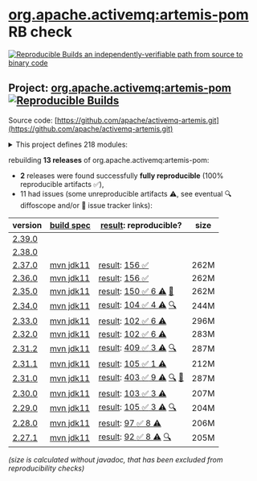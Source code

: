 [org.apache.activemq:artemis-pom](https://central.sonatype.com/artifact/org.apache.activemq/artemis-pom/versions) RB check
=======

[![Reproducible Builds](https://reproducible-builds.org/images/logos/rb.svg) an independently-verifiable path from source to binary code](https://reproducible-builds.org/)

## Project: [org.apache.activemq:artemis-pom](https://central.sonatype.com/artifact/org.apache.activemq/artemis-pom/versions) [![Reproducible Builds](https://img.shields.io/endpoint?url=https://raw.githubusercontent.com/jvm-repo-rebuild/reproducible-central/master/content/org/apache/activemq/artemis/badge.json)](https://github.com/jvm-repo-rebuild/reproducible-central/blob/master/content/org/apache/activemq/artemis/README.md)

Source code: [https://github.com/apache/activemq-artemis.git](https://github.com/apache/activemq-artemis.git)

<details><summary>This project defines 218 modules:</summary>

* [org.apache.activemq.examples.amqp:amqp](https://central.sonatype.com/artifact/org.apache.activemq.examples.amqp/amqp/overview)
* [org.apache.activemq.examples.amqp:proton-clustered-cpp](https://central.sonatype.com/artifact/org.apache.activemq.examples.amqp/proton-clustered-cpp/overview)
* [org.apache.activemq.examples.amqp:proton-ruby](https://central.sonatype.com/artifact/org.apache.activemq.examples.amqp/proton-ruby/overview)
* [org.apache.activemq.examples.amqp:protoncpp](https://central.sonatype.com/artifact/org.apache.activemq.examples.amqp/protoncpp/overview)
* [org.apache.activemq.examples.amqp:queue](https://central.sonatype.com/artifact/org.apache.activemq.examples.amqp/queue/overview)
* [org.apache.activemq.examples.amqp:sasl-scram](https://central.sonatype.com/artifact/org.apache.activemq.examples.amqp/sasl-scram/overview)
* [org.apache.activemq.examples.broker-connection:amqp-federation](https://central.sonatype.com/artifact/org.apache.activemq.examples.broker-connection/amqp-federation/overview)
* [org.apache.activemq.examples.broker-connection:amqp-receiving-messages](https://central.sonatype.com/artifact/org.apache.activemq.examples.broker-connection/amqp-receiving-messages/overview)
* [org.apache.activemq.examples.broker-connection:amqp-sending-messages](https://central.sonatype.com/artifact/org.apache.activemq.examples.broker-connection/amqp-sending-messages/overview)
* [org.apache.activemq.examples.broker-connection:amqp-sending-messages-multicast](https://central.sonatype.com/artifact/org.apache.activemq.examples.broker-connection/amqp-sending-messages-multicast/overview)
* [org.apache.activemq.examples.broker-connection:amqp-ssl-enabled](https://central.sonatype.com/artifact/org.apache.activemq.examples.broker-connection/amqp-ssl-enabled/overview)
* [org.apache.activemq.examples.broker-connection:broker-connections](https://central.sonatype.com/artifact/org.apache.activemq.examples.broker-connection/broker-connections/overview)
* [org.apache.activemq.examples.broker-connection:disaster-recovery](https://central.sonatype.com/artifact/org.apache.activemq.examples.broker-connection/disaster-recovery/overview)
* [org.apache.activemq.examples.broker.camel:camel](https://central.sonatype.com/artifact/org.apache.activemq.examples.broker.camel/camel/overview)
* [org.apache.activemq.examples.broker.camel:camel-broker](https://central.sonatype.com/artifact/org.apache.activemq.examples.broker.camel/camel-broker/overview)
* [org.apache.activemq.examples.broker.camel:camel-war](https://central.sonatype.com/artifact/org.apache.activemq.examples.broker.camel/camel-war/overview)
* [org.apache.activemq.examples.broker:auto-closeable](https://central.sonatype.com/artifact/org.apache.activemq.examples.broker/auto-closeable/overview)
* [org.apache.activemq.examples.broker:broker-msg-auth-plugin](https://central.sonatype.com/artifact/org.apache.activemq.examples.broker/broker-msg-auth-plugin/overview)
* [org.apache.activemq.examples.broker:broker-plugin](https://central.sonatype.com/artifact/org.apache.activemq.examples.broker/broker-plugin/overview)
* [org.apache.activemq.examples.broker:browser](https://central.sonatype.com/artifact/org.apache.activemq.examples.broker/browser/overview)
* [org.apache.activemq.examples.broker:cdi](https://central.sonatype.com/artifact/org.apache.activemq.examples.broker/cdi/overview)
* [org.apache.activemq.examples.broker:client-kickoff](https://central.sonatype.com/artifact/org.apache.activemq.examples.broker/client-kickoff/overview)
* [org.apache.activemq.examples.broker:completion-listener](https://central.sonatype.com/artifact/org.apache.activemq.examples.broker/completion-listener/overview)
* [org.apache.activemq.examples.broker:consumer-rate-limit](https://central.sonatype.com/artifact/org.apache.activemq.examples.broker/consumer-rate-limit/overview)
* [org.apache.activemq.examples.broker:context](https://central.sonatype.com/artifact/org.apache.activemq.examples.broker/context/overview)
* [org.apache.activemq.examples.broker:core-bridge](https://central.sonatype.com/artifact/org.apache.activemq.examples.broker/core-bridge/overview)
* [org.apache.activemq.examples.broker:database](https://central.sonatype.com/artifact/org.apache.activemq.examples.broker/database/overview)
* [org.apache.activemq.examples.broker:dead-letter](https://central.sonatype.com/artifact/org.apache.activemq.examples.broker/dead-letter/overview)
* [org.apache.activemq.examples.broker:delayed-redelivery](https://central.sonatype.com/artifact/org.apache.activemq.examples.broker/delayed-redelivery/overview)
* [org.apache.activemq.examples.broker:divert](https://central.sonatype.com/artifact/org.apache.activemq.examples.broker/divert/overview)
* [org.apache.activemq.examples.broker:durable-subscription](https://central.sonatype.com/artifact/org.apache.activemq.examples.broker/durable-subscription/overview)
* [org.apache.activemq.examples.broker:embedded](https://central.sonatype.com/artifact/org.apache.activemq.examples.broker/embedded/overview)
* [org.apache.activemq.examples.broker:embedded-simple](https://central.sonatype.com/artifact/org.apache.activemq.examples.broker/embedded-simple/overview)
* [org.apache.activemq.examples.broker:exclusive-queue](https://central.sonatype.com/artifact/org.apache.activemq.examples.broker/exclusive-queue/overview)
* [org.apache.activemq.examples.broker:expiry](https://central.sonatype.com/artifact/org.apache.activemq.examples.broker/expiry/overview)
* [org.apache.activemq.examples.broker:http-transport](https://central.sonatype.com/artifact/org.apache.activemq.examples.broker/http-transport/overview)
* [org.apache.activemq.examples.broker:instantiate-connection-factory](https://central.sonatype.com/artifact/org.apache.activemq.examples.broker/instantiate-connection-factory/overview)
* [org.apache.activemq.examples.broker:interceptor](https://central.sonatype.com/artifact/org.apache.activemq.examples.broker/interceptor/overview)
* [org.apache.activemq.examples.broker:interceptor-amqp](https://central.sonatype.com/artifact/org.apache.activemq.examples.broker/interceptor-amqp/overview)
* [org.apache.activemq.examples.broker:interceptor-client](https://central.sonatype.com/artifact/org.apache.activemq.examples.broker/interceptor-client/overview)
* [org.apache.activemq.examples.broker:interceptor-mqtt](https://central.sonatype.com/artifact/org.apache.activemq.examples.broker/interceptor-mqtt/overview)
* [org.apache.activemq.examples.broker:jms-bridge](https://central.sonatype.com/artifact/org.apache.activemq.examples.broker/jms-bridge/overview)
* [org.apache.activemq.examples.broker:jms-examples](https://central.sonatype.com/artifact/org.apache.activemq.examples.broker/jms-examples/overview)
* [org.apache.activemq.examples.broker:jmx](https://central.sonatype.com/artifact/org.apache.activemq.examples.broker/jmx/overview)
* [org.apache.activemq.examples.broker:jmx-ssl](https://central.sonatype.com/artifact/org.apache.activemq.examples.broker/jmx-ssl/overview)
* [org.apache.activemq.examples.broker:large-message](https://central.sonatype.com/artifact/org.apache.activemq.examples.broker/large-message/overview)
* [org.apache.activemq.examples.broker:last-value-queue](https://central.sonatype.com/artifact/org.apache.activemq.examples.broker/last-value-queue/overview)
* [org.apache.activemq.examples.broker:management](https://central.sonatype.com/artifact/org.apache.activemq.examples.broker/management/overview)
* [org.apache.activemq.examples.broker:management-notifications](https://central.sonatype.com/artifact/org.apache.activemq.examples.broker/management-notifications/overview)
* [org.apache.activemq.examples.broker:message-counters](https://central.sonatype.com/artifact/org.apache.activemq.examples.broker/message-counters/overview)
* [org.apache.activemq.examples.broker:message-group](https://central.sonatype.com/artifact/org.apache.activemq.examples.broker/message-group/overview)
* [org.apache.activemq.examples.broker:message-group2](https://central.sonatype.com/artifact/org.apache.activemq.examples.broker/message-group2/overview)
* [org.apache.activemq.examples.broker:message-priority](https://central.sonatype.com/artifact/org.apache.activemq.examples.broker/message-priority/overview)
* [org.apache.activemq.examples.broker:netty-openssl](https://central.sonatype.com/artifact/org.apache.activemq.examples.broker/netty-openssl/overview)
* [org.apache.activemq.examples.broker:no-consumer-buffering](https://central.sonatype.com/artifact/org.apache.activemq.examples.broker/no-consumer-buffering/overview)
* [org.apache.activemq.examples.broker:opentelemetry](https://central.sonatype.com/artifact/org.apache.activemq.examples.broker/opentelemetry/overview)
* [org.apache.activemq.examples.broker:paging](https://central.sonatype.com/artifact/org.apache.activemq.examples.broker/paging/overview)
* [org.apache.activemq.examples.broker:pre-acknowledge](https://central.sonatype.com/artifact/org.apache.activemq.examples.broker/pre-acknowledge/overview)
* [org.apache.activemq.examples.broker:producer-rate-limit](https://central.sonatype.com/artifact/org.apache.activemq.examples.broker/producer-rate-limit/overview)
* [org.apache.activemq.examples.broker:queue](https://central.sonatype.com/artifact/org.apache.activemq.examples.broker/queue/overview)
* [org.apache.activemq.examples.broker:queue-jakarta](https://central.sonatype.com/artifact/org.apache.activemq.examples.broker/queue-jakarta/overview)
* [org.apache.activemq.examples.broker:queue-requestor](https://central.sonatype.com/artifact/org.apache.activemq.examples.broker/queue-requestor/overview)
* [org.apache.activemq.examples.broker:queue-selector](https://central.sonatype.com/artifact/org.apache.activemq.examples.broker/queue-selector/overview)
* [org.apache.activemq.examples.broker:reattach-node](https://central.sonatype.com/artifact/org.apache.activemq.examples.broker/reattach-node/overview)
* [org.apache.activemq.examples.broker:request-reply](https://central.sonatype.com/artifact/org.apache.activemq.examples.broker/request-reply/overview)
* [org.apache.activemq.examples.broker:scheduled-message](https://central.sonatype.com/artifact/org.apache.activemq.examples.broker/scheduled-message/overview)
* [org.apache.activemq.examples.broker:security](https://central.sonatype.com/artifact/org.apache.activemq.examples.broker/security/overview)
* [org.apache.activemq.examples.broker:security-keycloak](https://central.sonatype.com/artifact/org.apache.activemq.examples.broker/security-keycloak/overview)
* [org.apache.activemq.examples.broker:security-ldap](https://central.sonatype.com/artifact/org.apache.activemq.examples.broker/security-ldap/overview)
* [org.apache.activemq.examples.broker:security-manager](https://central.sonatype.com/artifact/org.apache.activemq.examples.broker/security-manager/overview)
* [org.apache.activemq.examples.broker:send-acknowledgements](https://central.sonatype.com/artifact/org.apache.activemq.examples.broker/send-acknowledgements/overview)
* [org.apache.activemq.examples.broker:shared-consumer](https://central.sonatype.com/artifact/org.apache.activemq.examples.broker/shared-consumer/overview)
* [org.apache.activemq.examples.broker:slow-consumer](https://central.sonatype.com/artifact/org.apache.activemq.examples.broker/slow-consumer/overview)
* [org.apache.activemq.examples.broker:spring-boot-integration](https://central.sonatype.com/artifact/org.apache.activemq.examples.broker/spring-boot-integration/overview)
* [org.apache.activemq.examples.broker:spring-integration](https://central.sonatype.com/artifact/org.apache.activemq.examples.broker/spring-integration/overview)
* [org.apache.activemq.examples.broker:ssl-enabled](https://central.sonatype.com/artifact/org.apache.activemq.examples.broker/ssl-enabled/overview)
* [org.apache.activemq.examples.broker:ssl-enabled-crl-mqtt](https://central.sonatype.com/artifact/org.apache.activemq.examples.broker/ssl-enabled-crl-mqtt/overview)
* [org.apache.activemq.examples.broker:ssl-enabled-dual-authentication](https://central.sonatype.com/artifact/org.apache.activemq.examples.broker/ssl-enabled-dual-authentication/overview)
* [org.apache.activemq.examples.broker:static-selector](https://central.sonatype.com/artifact/org.apache.activemq.examples.broker/static-selector/overview)
* [org.apache.activemq.examples.broker:temp-queue](https://central.sonatype.com/artifact/org.apache.activemq.examples.broker/temp-queue/overview)
* [org.apache.activemq.examples.broker:topic](https://central.sonatype.com/artifact/org.apache.activemq.examples.broker/topic/overview)
* [org.apache.activemq.examples.broker:topic-hierarchies](https://central.sonatype.com/artifact/org.apache.activemq.examples.broker/topic-hierarchies/overview)
* [org.apache.activemq.examples.broker:topic-selector1](https://central.sonatype.com/artifact/org.apache.activemq.examples.broker/topic-selector1/overview)
* [org.apache.activemq.examples.broker:topic-selector2](https://central.sonatype.com/artifact/org.apache.activemq.examples.broker/topic-selector2/overview)
* [org.apache.activemq.examples.broker:transactional](https://central.sonatype.com/artifact/org.apache.activemq.examples.broker/transactional/overview)
* [org.apache.activemq.examples.broker:xa-heuristic](https://central.sonatype.com/artifact/org.apache.activemq.examples.broker/xa-heuristic/overview)
* [org.apache.activemq.examples.broker:xa-receive](https://central.sonatype.com/artifact/org.apache.activemq.examples.broker/xa-receive/overview)
* [org.apache.activemq.examples.broker:xa-send](https://central.sonatype.com/artifact/org.apache.activemq.examples.broker/xa-send/overview)
* [org.apache.activemq.examples.clustered:broker-clustered](https://central.sonatype.com/artifact/org.apache.activemq.examples.clustered/broker-clustered/overview)
* [org.apache.activemq.examples.clustered:broker-features](https://central.sonatype.com/artifact/org.apache.activemq.examples.clustered/broker-features/overview)
* [org.apache.activemq.examples.clustered:client-side-load-balancing](https://central.sonatype.com/artifact/org.apache.activemq.examples.clustered/client-side-load-balancing/overview)
* [org.apache.activemq.examples.clustered:clustered-durable-subscription](https://central.sonatype.com/artifact/org.apache.activemq.examples.clustered/clustered-durable-subscription/overview)
* [org.apache.activemq.examples.clustered:clustered-grouping](https://central.sonatype.com/artifact/org.apache.activemq.examples.clustered/clustered-grouping/overview)
* [org.apache.activemq.examples.clustered:clustered-jgroups](https://central.sonatype.com/artifact/org.apache.activemq.examples.clustered/clustered-jgroups/overview)
* [org.apache.activemq.examples.clustered:clustered-queue](https://central.sonatype.com/artifact/org.apache.activemq.examples.clustered/clustered-queue/overview)
* [org.apache.activemq.examples.clustered:clustered-static-discovery](https://central.sonatype.com/artifact/org.apache.activemq.examples.clustered/clustered-static-discovery/overview)
* [org.apache.activemq.examples.clustered:clustered-static-discovery-uri](https://central.sonatype.com/artifact/org.apache.activemq.examples.clustered/clustered-static-discovery-uri/overview)
* [org.apache.activemq.examples.clustered:clustered-static-oneway](https://central.sonatype.com/artifact/org.apache.activemq.examples.clustered/clustered-static-oneway/overview)
* [org.apache.activemq.examples.clustered:clustered-topic](https://central.sonatype.com/artifact/org.apache.activemq.examples.clustered/clustered-topic/overview)
* [org.apache.activemq.examples.clustered:clustered-topic-uri](https://central.sonatype.com/artifact/org.apache.activemq.examples.clustered/clustered-topic-uri/overview)
* [org.apache.activemq.examples.clustered:queue-message-redistribution](https://central.sonatype.com/artifact/org.apache.activemq.examples.clustered/queue-message-redistribution/overview)
* [org.apache.activemq.examples.clustered:shared-storage-static-cluster](https://central.sonatype.com/artifact/org.apache.activemq.examples.clustered/shared-storage-static-cluster/overview)
* [org.apache.activemq.examples.clustered:symmetric-cluster](https://central.sonatype.com/artifact/org.apache.activemq.examples.clustered/symmetric-cluster/overview)
* [org.apache.activemq.examples.failover:application-layer-failover](https://central.sonatype.com/artifact/org.apache.activemq.examples.failover/application-layer-failover/overview)
* [org.apache.activemq.examples.failover:broker-failover](https://central.sonatype.com/artifact/org.apache.activemq.examples.failover/broker-failover/overview)
* [org.apache.activemq.examples.failover:client-side-failoverlistener](https://central.sonatype.com/artifact/org.apache.activemq.examples.failover/client-side-failoverlistener/overview)
* [org.apache.activemq.examples.failover:colocated-failover](https://central.sonatype.com/artifact/org.apache.activemq.examples.failover/colocated-failover/overview)
* [org.apache.activemq.examples.failover:colocated-failover-scale-down](https://central.sonatype.com/artifact/org.apache.activemq.examples.failover/colocated-failover-scale-down/overview)
* [org.apache.activemq.examples.failover:ha-policy-autobackup](https://central.sonatype.com/artifact/org.apache.activemq.examples.failover/ha-policy-autobackup/overview)
* [org.apache.activemq.examples.failover:multiple-failover](https://central.sonatype.com/artifact/org.apache.activemq.examples.failover/multiple-failover/overview)
* [org.apache.activemq.examples.failover:multiple-failover-failback](https://central.sonatype.com/artifact/org.apache.activemq.examples.failover/multiple-failover-failback/overview)
* [org.apache.activemq.examples.failover:non-transaction-failover](https://central.sonatype.com/artifact/org.apache.activemq.examples.failover/non-transaction-failover/overview)
* [org.apache.activemq.examples.failover:replicated-failback](https://central.sonatype.com/artifact/org.apache.activemq.examples.failover/replicated-failback/overview)
* [org.apache.activemq.examples.failover:replicated-failback-static](https://central.sonatype.com/artifact/org.apache.activemq.examples.failover/replicated-failback-static/overview)
* [org.apache.activemq.examples.failover:replicated-multiple-failover](https://central.sonatype.com/artifact/org.apache.activemq.examples.failover/replicated-multiple-failover/overview)
* [org.apache.activemq.examples.failover:replicated-transaction-failover](https://central.sonatype.com/artifact/org.apache.activemq.examples.failover/replicated-transaction-failover/overview)
* [org.apache.activemq.examples.failover:scale-down](https://central.sonatype.com/artifact/org.apache.activemq.examples.failover/scale-down/overview)
* [org.apache.activemq.examples.failover:stop-server-failover](https://central.sonatype.com/artifact/org.apache.activemq.examples.failover/stop-server-failover/overview)
* [org.apache.activemq.examples.failover:transaction-failover](https://central.sonatype.com/artifact/org.apache.activemq.examples.failover/transaction-failover/overview)
* [org.apache.activemq.examples.failover:zookeeper-single-pair-failback](https://central.sonatype.com/artifact/org.apache.activemq.examples.failover/zookeeper-single-pair-failback/overview)
* [org.apache.activemq.examples.federation:broker-federation](https://central.sonatype.com/artifact/org.apache.activemq.examples.federation/broker-federation/overview)
* [org.apache.activemq.examples.federation:federated-address](https://central.sonatype.com/artifact/org.apache.activemq.examples.federation/federated-address/overview)
* [org.apache.activemq.examples.federation:federated-address-divert](https://central.sonatype.com/artifact/org.apache.activemq.examples.federation/federated-address-divert/overview)
* [org.apache.activemq.examples.federation:federated-address-downstream](https://central.sonatype.com/artifact/org.apache.activemq.examples.federation/federated-address-downstream/overview)
* [org.apache.activemq.examples.federation:federated-address-downstream-upstream](https://central.sonatype.com/artifact/org.apache.activemq.examples.federation/federated-address-downstream-upstream/overview)
* [org.apache.activemq.examples.federation:federated-queue](https://central.sonatype.com/artifact/org.apache.activemq.examples.federation/federated-queue/overview)
* [org.apache.activemq.examples.federation:federated-queue-downstream](https://central.sonatype.com/artifact/org.apache.activemq.examples.federation/federated-queue-downstream/overview)
* [org.apache.activemq.examples.federation:federated-queue-downstream-upstream](https://central.sonatype.com/artifact/org.apache.activemq.examples.federation/federated-queue-downstream-upstream/overview)
* [org.apache.activemq.examples.modules:artemis-jakarta-rar](https://central.sonatype.com/artifact/org.apache.activemq.examples.modules/artemis-jakarta-rar/overview)
* [org.apache.activemq.examples.modules:artemis-jms-bridge](https://central.sonatype.com/artifact/org.apache.activemq.examples.modules/artemis-jms-bridge/overview)
* [org.apache.activemq.examples.modules:artemis-rar](https://central.sonatype.com/artifact/org.apache.activemq.examples.modules/artemis-rar/overview)
* [org.apache.activemq.examples.modules:artemis-tomcat-jndi-resources-sample](https://central.sonatype.com/artifact/org.apache.activemq.examples.modules/artemis-tomcat-jndi-resources-sample/overview)
* [org.apache.activemq.examples.modules:broker-modules](https://central.sonatype.com/artifact/org.apache.activemq.examples.modules/broker-modules/overview)
* [org.apache.activemq.examples.modules:inter-broker-bridge-pom](https://central.sonatype.com/artifact/org.apache.activemq.examples.modules/inter-broker-bridge-pom/overview)
* [org.apache.activemq.examples.mqtt:clustered-queue-mqtt](https://central.sonatype.com/artifact/org.apache.activemq.examples.mqtt/clustered-queue-mqtt/overview)
* [org.apache.activemq.examples.mqtt:mqtt-examples](https://central.sonatype.com/artifact/org.apache.activemq.examples.mqtt/mqtt-examples/overview)
* [org.apache.activemq.examples.mqtt:publish-subscribe](https://central.sonatype.com/artifact/org.apache.activemq.examples.mqtt/publish-subscribe/overview)
* [org.apache.activemq.examples.openwire:chat-example](https://central.sonatype.com/artifact/org.apache.activemq.examples.openwire/chat-example/overview)
* [org.apache.activemq.examples.openwire:message-listener](https://central.sonatype.com/artifact/org.apache.activemq.examples.openwire/message-listener/overview)
* [org.apache.activemq.examples.openwire:message-recovery](https://central.sonatype.com/artifact/org.apache.activemq.examples.openwire/message-recovery/overview)
* [org.apache.activemq.examples.openwire:openwire-examples](https://central.sonatype.com/artifact/org.apache.activemq.examples.openwire/openwire-examples/overview)
* [org.apache.activemq.examples.openwire:queue-openwire](https://central.sonatype.com/artifact/org.apache.activemq.examples.openwire/queue-openwire/overview)
* [org.apache.activemq.examples.openwire:virtual-topic-mapping](https://central.sonatype.com/artifact/org.apache.activemq.examples.openwire/virtual-topic-mapping/overview)
* [org.apache.activemq.examples.protocols:protocols](https://central.sonatype.com/artifact/org.apache.activemq.examples.protocols/protocols/overview)
* [org.apache.activemq.examples.soak:artemis-jms-soak-example](https://central.sonatype.com/artifact/org.apache.activemq.examples.soak/artemis-jms-soak-example/overview)
* [org.apache.activemq.examples.soak:openwire-perf](https://central.sonatype.com/artifact/org.apache.activemq.examples.soak/openwire-perf/overview)
* [org.apache.activemq.examples.soak:perf-root](https://central.sonatype.com/artifact/org.apache.activemq.examples.soak/perf-root/overview)
* [org.apache.activemq.examples.stomp:stomp](https://central.sonatype.com/artifact/org.apache.activemq.examples.stomp/stomp/overview)
* [org.apache.activemq.examples.stomp:stomp-dual-authentication](https://central.sonatype.com/artifact/org.apache.activemq.examples.stomp/stomp-dual-authentication/overview)
* [org.apache.activemq.examples.stomp:stomp-embedded-interceptor](https://central.sonatype.com/artifact/org.apache.activemq.examples.stomp/stomp-embedded-interceptor/overview)
* [org.apache.activemq.examples.stomp:stomp-examples](https://central.sonatype.com/artifact/org.apache.activemq.examples.stomp/stomp-examples/overview)
* [org.apache.activemq.examples.stomp:stomp-jms](https://central.sonatype.com/artifact/org.apache.activemq.examples.stomp/stomp-jms/overview)
* [org.apache.activemq.examples.stomp:stomp-websockets](https://central.sonatype.com/artifact/org.apache.activemq.examples.stomp/stomp-websockets/overview)
* [org.apache.activemq.examples.stomp:stomp1.1](https://central.sonatype.com/artifact/org.apache.activemq.examples.stomp/stomp1.1/overview)
* [org.apache.activemq.examples.stomp:stomp1.2](https://central.sonatype.com/artifact/org.apache.activemq.examples.stomp/stomp1.2/overview)
* [org.apache.activemq.examples:artemis-examples](https://central.sonatype.com/artifact/org.apache.activemq.examples/artemis-examples/overview)
* [org.apache.activemq.examples:connection-router](https://central.sonatype.com/artifact/org.apache.activemq.examples/connection-router/overview)
* [org.apache.activemq.examples:evenly-redirect](https://central.sonatype.com/artifact/org.apache.activemq.examples/evenly-redirect/overview)
* [org.apache.activemq.examples:symmetric-redirect](https://central.sonatype.com/artifact/org.apache.activemq.examples/symmetric-redirect/overview)
* [org.apache.activemq.examples:symmetric-simple](https://central.sonatype.com/artifact/org.apache.activemq.examples/symmetric-simple/overview)
* [org.apache.activemq:activemq-branding](https://central.sonatype.com/artifact/org.apache.activemq/activemq-branding/overview)
* [org.apache.activemq:apache-artemis](https://central.sonatype.com/artifact/org.apache.activemq/apache-artemis/overview)
* [org.apache.activemq:artemis-amqp-protocol](https://central.sonatype.com/artifact/org.apache.activemq/artemis-amqp-protocol/overview)
* [org.apache.activemq:artemis-bom](https://central.sonatype.com/artifact/org.apache.activemq/artemis-bom/overview)
* [org.apache.activemq:artemis-boot](https://central.sonatype.com/artifact/org.apache.activemq/artemis-boot/overview)
* [org.apache.activemq:artemis-cdi-client](https://central.sonatype.com/artifact/org.apache.activemq/artemis-cdi-client/overview)
* [org.apache.activemq:artemis-cli](https://central.sonatype.com/artifact/org.apache.activemq/artemis-cli/overview)
* [org.apache.activemq:artemis-commons](https://central.sonatype.com/artifact/org.apache.activemq/artemis-commons/overview)
* [org.apache.activemq:artemis-console](https://central.sonatype.com/artifact/org.apache.activemq/artemis-console/overview)
* [org.apache.activemq:artemis-core-client](https://central.sonatype.com/artifact/org.apache.activemq/artemis-core-client/overview)
* [org.apache.activemq:artemis-core-client-all](https://central.sonatype.com/artifact/org.apache.activemq/artemis-core-client-all/overview)
* [org.apache.activemq:artemis-core-client-osgi](https://central.sonatype.com/artifact/org.apache.activemq/artemis-core-client-osgi/overview)
* [org.apache.activemq:artemis-dto](https://central.sonatype.com/artifact/org.apache.activemq/artemis-dto/overview)
* [org.apache.activemq:artemis-features](https://central.sonatype.com/artifact/org.apache.activemq/artemis-features/overview)
* [org.apache.activemq:artemis-hawtio-pom](https://central.sonatype.com/artifact/org.apache.activemq/artemis-hawtio-pom/overview)
* [org.apache.activemq:artemis-hornetq-protocol](https://central.sonatype.com/artifact/org.apache.activemq/artemis-hornetq-protocol/overview)
* [org.apache.activemq:artemis-hqclient-protocol](https://central.sonatype.com/artifact/org.apache.activemq/artemis-hqclient-protocol/overview)
* [org.apache.activemq:artemis-image](https://central.sonatype.com/artifact/org.apache.activemq/artemis-image/overview)
* [org.apache.activemq:artemis-image-examples](https://central.sonatype.com/artifact/org.apache.activemq/artemis-image-examples/overview)
* [org.apache.activemq:artemis-jakarta-client](https://central.sonatype.com/artifact/org.apache.activemq/artemis-jakarta-client/overview)
* [org.apache.activemq:artemis-jakarta-client-all](https://central.sonatype.com/artifact/org.apache.activemq/artemis-jakarta-client-all/overview)
* [org.apache.activemq:artemis-jakarta-openwire-protocol](https://central.sonatype.com/artifact/org.apache.activemq/artemis-jakarta-openwire-protocol/overview)
* [org.apache.activemq:artemis-jakarta-ra](https://central.sonatype.com/artifact/org.apache.activemq/artemis-jakarta-ra/overview)
* [org.apache.activemq:artemis-jakarta-server](https://central.sonatype.com/artifact/org.apache.activemq/artemis-jakarta-server/overview)
* [org.apache.activemq:artemis-jakarta-service-extensions](https://central.sonatype.com/artifact/org.apache.activemq/artemis-jakarta-service-extensions/overview)
* [org.apache.activemq:artemis-jdbc-store](https://central.sonatype.com/artifact/org.apache.activemq/artemis-jdbc-store/overview)
* [org.apache.activemq:artemis-jms-client](https://central.sonatype.com/artifact/org.apache.activemq/artemis-jms-client/overview)
* [org.apache.activemq:artemis-jms-client-all](https://central.sonatype.com/artifact/org.apache.activemq/artemis-jms-client-all/overview)
* [org.apache.activemq:artemis-jms-client-osgi](https://central.sonatype.com/artifact/org.apache.activemq/artemis-jms-client-osgi/overview)
* [org.apache.activemq:artemis-jms-server](https://central.sonatype.com/artifact/org.apache.activemq/artemis-jms-server/overview)
* [org.apache.activemq:artemis-journal](https://central.sonatype.com/artifact/org.apache.activemq/artemis-journal/overview)
* [org.apache.activemq:artemis-junit](https://central.sonatype.com/artifact/org.apache.activemq/artemis-junit/overview)
* [org.apache.activemq:artemis-junit-5](https://central.sonatype.com/artifact/org.apache.activemq/artemis-junit-5/overview)
* [org.apache.activemq:artemis-junit-commons](https://central.sonatype.com/artifact/org.apache.activemq/artemis-junit-commons/overview)
* [org.apache.activemq:artemis-junit-parent](https://central.sonatype.com/artifact/org.apache.activemq/artemis-junit-parent/overview)
* [org.apache.activemq:artemis-lockmanager](https://central.sonatype.com/artifact/org.apache.activemq/artemis-lockmanager/overview)
* [org.apache.activemq:artemis-lockmanager-api](https://central.sonatype.com/artifact/org.apache.activemq/artemis-lockmanager-api/overview)
* [org.apache.activemq:artemis-lockmanager-ri](https://central.sonatype.com/artifact/org.apache.activemq/artemis-lockmanager-ri/overview)
* [org.apache.activemq:artemis-log-annotation-processor](https://central.sonatype.com/artifact/org.apache.activemq/artemis-log-annotation-processor/overview)
* [org.apache.activemq:artemis-maven-plugin](https://central.sonatype.com/artifact/org.apache.activemq/artemis-maven-plugin/overview)
* [org.apache.activemq:artemis-mqtt-protocol](https://central.sonatype.com/artifact/org.apache.activemq/artemis-mqtt-protocol/overview)
* [org.apache.activemq:artemis-openwire-protocol](https://central.sonatype.com/artifact/org.apache.activemq/artemis-openwire-protocol/overview)
* [org.apache.activemq:artemis-plugin](https://central.sonatype.com/artifact/org.apache.activemq/artemis-plugin/overview)
* [org.apache.activemq:artemis-pom](https://central.sonatype.com/artifact/org.apache.activemq/artemis-pom/overview)
* [org.apache.activemq:artemis-project](https://central.sonatype.com/artifact/org.apache.activemq/artemis-project/overview)
* [org.apache.activemq:artemis-protocols](https://central.sonatype.com/artifact/org.apache.activemq/artemis-protocols/overview)
* [org.apache.activemq:artemis-quorum-api](https://central.sonatype.com/artifact/org.apache.activemq/artemis-quorum-api/overview)
* [org.apache.activemq:artemis-quorum-ri](https://central.sonatype.com/artifact/org.apache.activemq/artemis-quorum-ri/overview)
* [org.apache.activemq:artemis-ra](https://central.sonatype.com/artifact/org.apache.activemq/artemis-ra/overview)
* [org.apache.activemq:artemis-selector](https://central.sonatype.com/artifact/org.apache.activemq/artemis-selector/overview)
* [org.apache.activemq:artemis-server](https://central.sonatype.com/artifact/org.apache.activemq/artemis-server/overview)
* [org.apache.activemq:artemis-server-osgi](https://central.sonatype.com/artifact/org.apache.activemq/artemis-server-osgi/overview)
* [org.apache.activemq:artemis-service-extensions](https://central.sonatype.com/artifact/org.apache.activemq/artemis-service-extensions/overview)
* [org.apache.activemq:artemis-spring-integration](https://central.sonatype.com/artifact/org.apache.activemq/artemis-spring-integration/overview)
* [org.apache.activemq:artemis-stomp-protocol](https://central.sonatype.com/artifact/org.apache.activemq/artemis-stomp-protocol/overview)
* [org.apache.activemq:artemis-unit-test-support](https://central.sonatype.com/artifact/org.apache.activemq/artemis-unit-test-support/overview)
* [org.apache.activemq:artemis-web](https://central.sonatype.com/artifact/org.apache.activemq/artemis-web/overview)
* [org.apache.activemq:artemis-website](https://central.sonatype.com/artifact/org.apache.activemq/artemis-website/overview)
</details>

rebuilding **13 releases** of org.apache.activemq:artemis-pom:
- **2** releases were found successfully **fully reproducible** (100% reproducible artifacts :white_check_mark:),
- 11 had issues (some unreproducible artifacts :warning:, see eventual :mag: diffoscope and/or :memo: issue tracker links):

| version | [build spec](/BUILDSPEC.md) | [result](https://reproducible-builds.org/docs/jvm/): reproducible? | size |
| -- | --------- | ------ | -- |
| [2.39.0](https://central.sonatype.com/artifact/org.apache.activemq/artemis-pom/2.39.0/pom) | | | |
| [2.38.0](https://central.sonatype.com/artifact/org.apache.activemq/artemis-pom/2.38.0/pom) | | | |
| [2.37.0](https://central.sonatype.com/artifact/org.apache.activemq/artemis-pom/2.37.0/pom) | [mvn jdk11](artemis-2.37.0.buildspec) | [result](artemis-project-2.37.0.buildinfo): [156 :white_check_mark: ](artemis-project-2.37.0.buildcompare) | 262M |
| [2.36.0](https://central.sonatype.com/artifact/org.apache.activemq/artemis-pom/2.36.0/pom) | [mvn jdk11](artemis-2.36.0.buildspec) | [result](artemis-project-2.36.0.buildinfo): [156 :white_check_mark: ](artemis-project-2.36.0.buildcompare) | 262M |
| [2.35.0](https://central.sonatype.com/artifact/org.apache.activemq/artemis-pom/2.35.0/pom) | [mvn jdk11](artemis-2.35.0.buildspec) | [result](artemis-project-2.35.0.buildinfo): [150 :white_check_mark:  6 :warning:](artemis-project-2.35.0.buildcompare) [:memo:](https://issues.apache.org/jira/browse/ARTEMIS-4822) | 262M |
| [2.34.0](https://central.sonatype.com/artifact/org.apache.activemq/artemis-pom/2.34.0/pom) | [mvn jdk11](artemis-2.34.0.buildspec) | [result](artemis-project-2.34.0.buildinfo): [104 :white_check_mark:  4 :warning:](artemis-project-2.34.0.buildcompare) [:mag:](artemis-project-2.34.0.diffoscope) | 244M |
| [2.33.0](https://central.sonatype.com/artifact/org.apache.activemq/artemis-pom/2.33.0/pom) | [mvn jdk11](artemis-2.33.0.buildspec) | [result](artemis-project-2.33.0.buildinfo): [102 :white_check_mark:  6 :warning:](artemis-project-2.33.0.buildcompare) | 296M |
| [2.32.0](https://central.sonatype.com/artifact/org.apache.activemq/artemis-pom/2.32.0/pom) | [mvn jdk11](artemis-2.32.0.buildspec) | [result](artemis-pom-2.32.0.buildinfo): [102 :white_check_mark:  6 :warning:](artemis-pom-2.32.0.buildcompare) | 283M |
| [2.31.2](https://central.sonatype.com/artifact/org.apache.activemq/artemis-pom/2.31.2/pom) | [mvn jdk11](artemis-2.31.2.buildspec) | [result](artemis-pom-2.31.2.buildinfo): [409 :white_check_mark:  3 :warning:](artemis-pom-2.31.2.buildcompare) [:mag:](artemis-pom-2.31.2.diffoscope) | 287M |
| [2.31.1](https://central.sonatype.com/artifact/org.apache.activemq/artemis-pom/2.31.1/pom) | [mvn jdk11](artemis-2.31.1.buildspec) | [result](artemis-pom-2.31.1.buildinfo): [105 :white_check_mark:  1 :warning:](artemis-pom-2.31.1.buildcompare) | 212M |
| [2.31.0](https://central.sonatype.com/artifact/org.apache.activemq/artemis-pom/2.31.0/pom) | [mvn jdk11](artemis-2.31.0.buildspec) | [result](artemis-pom-2.31.0.buildinfo): [403 :white_check_mark:  9 :warning:](artemis-pom-2.31.0.buildcompare) [:mag:](artemis-pom-2.31.0.diffoscope) [:memo:](https://github.com/apache/activemq-artemis/pull/4620) | 287M |
| [2.30.0](https://central.sonatype.com/artifact/org.apache.activemq/artemis-pom/2.30.0/pom) | [mvn jdk11](artemis-2.30.0.buildspec) | [result](artemis-pom-2.30.0.buildinfo): [103 :white_check_mark:  3 :warning:](artemis-pom-2.30.0.buildcompare) | 207M |
| [2.29.0](https://central.sonatype.com/artifact/org.apache.activemq/artemis-pom/2.29.0/pom) | [mvn jdk11](artemis-2.29.0.buildspec) | [result](artemis-pom-2.29.0.buildinfo): [105 :white_check_mark:  3 :warning:](artemis-pom-2.29.0.buildcompare) [:mag:](artemis-pom-2.29.0.diffoscope) | 204M |
| [2.28.0](https://central.sonatype.com/artifact/org.apache.activemq/artemis-pom/2.28.0/pom) | [mvn jdk11](artemis-2.28.0.buildspec) | [result](artemis-pom-2.28.0.buildinfo): [97 :white_check_mark:  8 :warning:](artemis-pom-2.28.0.buildcompare) | 206M |
| [2.27.1](https://central.sonatype.com/artifact/org.apache.activemq/artemis-pom/2.27.1/pom) | [mvn jdk11](artemis-2.27.1.buildspec) | [result](artemis-pom-2.27.1.buildinfo): [92 :white_check_mark:  8 :warning:](artemis-pom-2.27.1.buildcompare) [:mag:](artemis-pom-2.27.1.diffoscope) | 205M |

<i>(size is calculated without javadoc, that has been excluded from reproducibility checks)</i>
